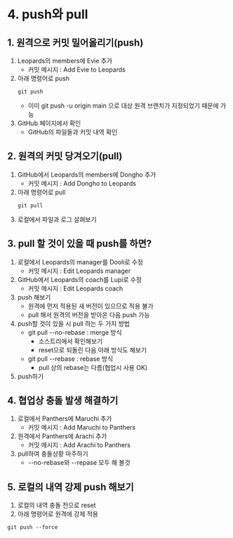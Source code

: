 # 4. push와 pull

## 1. 원격으로 커밋 밀어올리기(push)
1. Leopards의 members에 Evie 추가
   - 커밋 메시지 : Add Evie to Leopards
2. 아래 명령어로 push
   ```
   git push
   ```
   - 이미 git push -u origin main 으로 대상 원격 브랜치가 지정되었기 때문에 가능
3. GitHub 페이지에서 확인
   - GitHub의 파일들과 커밋 내역 확인

## 2. 원격의 커밋 당겨오기(pull)
1. GitHub에서 Leopards의 members에 Dongho 추가
   - 커밋 메시지 : Add Dongho to Leopards
2. 아래 명령어로 pull
   ```
   git pull
   ```
3. 로컬에서 파일과 로그 살펴보기

## 3. pull 할 것이 있을 때 push를 하면?
1. 로컬에서 Leopards의 manager를 Dooli로 수정
   - 커밋 메시지 : Edit Leopards manager
2. GitHub에서 Leopards의 coach를 Lupi로 수정
   - 커밋 메시지 : Edit Leopards coach
3. push 해보기
   - 원격에 먼저 적용된 새 버전이 있으므로 적용 불가
   - pull 해서 원격의 버전을 받아온 다음 push 가능
4. push할 것이 있을 시 pull 하는 두 가지 방법
   - git pull --no-rebase : merge 방식
     - 소스트리에서 확인해보기
     - reset으로 되돌린 다음 아래 방식도 해보기
   - git pull --rebase : rebase 방식
     - pull 상의 rebase는 다름(협업시 사용 OK)
5. push하기


## 4. 협업상 충돌 발생 해결하기
1. 로컬에서 Panthers에 Maruchi 추가
   - 커밋 메시지 : Add Maruchi to Panthers
2. 원격에서 Panthers에 Arachi 추가
   - 커밋 메시지 : Add Arachi to Panthers
3. pull하여 충돌상황 마주하기
   - --no-rebase와 --repase 모두 해 볼것

## 5. 로컬의 내역 강제 push 해보기
1. 로컬의 내역 충돌 전으로 reset
2. 아래 명령어로 원격에 강제 적용
```
git push --force
```
